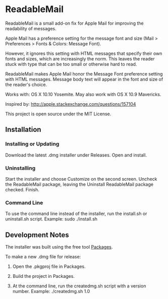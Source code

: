 # ReadableMail

ReadableMail is a small add-on fix for Apple Mail for improving the
readability of messages.

Apple Mail has a preference setting for the message font and size (Mail
\> Preferences \> Fonts & Colors: Message Font).

However, it ignores this setting with HTML messages that specify their own
fonts and sizes, which are increasingly the norm. This leaves the reader
stuck with type that can be too small or otherwise hard to read.

ReadableMail makes Apple Mail honor the Message Font preference setting
with HTML messages. Message body text will appear in the font and size of
the reader's choice.

Works with: OS X 10.10 Yosemite. May also work with OS X 10.9 Mavericks.

Inspired by: http://apple.stackexchange.com/questions/157104

This project is open source under the MIT License.

## Installation

### Installing or Updating

Download the latest .dmg installer under Releases. Open and install.

### Uninstalling

Start the installer and choose Customize on the second screen. Uncheck the
ReadableMail package, leaving the Uninstall ReadableMail package checked.
Finish.

### Command Line

To use the command line instead of the installer, run the install.sh or
uninstall.sh script. Example: sudo ./install.sh

## Development Notes

The installer was built using the free tool
[Packages](http://s.sudre.free.fr/Software/Packages/about.html).

To make a new .dmg file for release:

1. Open the .pkgproj file in Packages.

2. Build the project in Packages.

3. At the command line, run the createdmg.sh script with a version number.
Example: ./createdmg.sh 1.0
